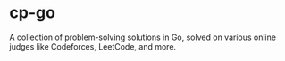 # cp-go
A collection of problem-solving solutions in Go, solved on various online judges like Codeforces, LeetCode, and more.
